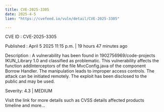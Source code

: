 ```yaml
---
title: CVE-2025-3305
date: 2025-4-5
lien: "https://cvefeed.io/vuln/detail/CVE-2025-3305"

---
```


CVE ID : CVE-2025-3305

Published :  April 5
2025
11:15 p.m. | 19 hours
47 minutes ago

Description : A vulnerability has been found in 1902756969/code-projects IKUN_Library 1.0 and classified as problematic. This vulnerability affects the function addInterceptors of the file MvcConfig.java of the component Borrow Handler. The manipulation leads to improper access controls. The attack can be initiated remotely. The exploit has been disclosed to the public and may be used.

Severity: 4.3 | MEDIUM

Visit the link for more details
such as CVSS details
affected products
timeline
and more...
